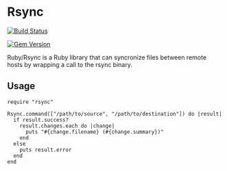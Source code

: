 # Rsync

[![Build Status](https://travis-ci.org/jbussdieker/ruby-rsync.png?branch=master)](https://travis-ci.org/jbussdieker/ruby-rsync)

[![Gem Version](https://badge.fury.io/rb/rsync.png)](http://badge.fury.io/rb/rsync)

Ruby/Rsync is a Ruby library that can syncronize files between remote hosts by wrapping a call to the rsync binary.

## Usage

    require "rsync"

    Rsync.command(["/path/to/source", "/path/to/destination"]) do |result|
      if result.success?
        result.changes.each do |change|
          puts "#{change.filename} (#{change.summary})"
        end
      else
        puts result.error
      end
    end

